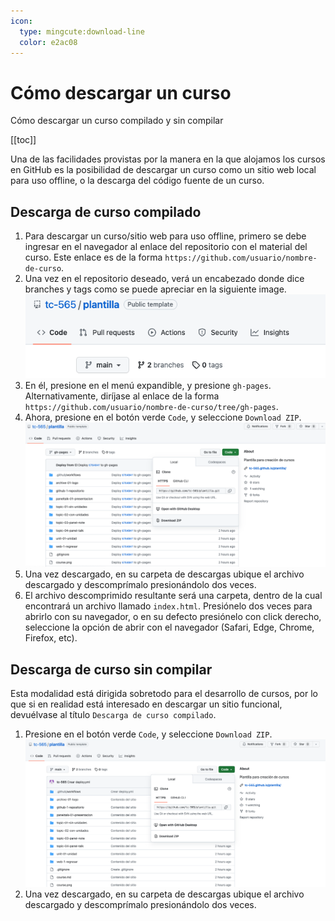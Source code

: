 ```yaml
---
icon: 
  type: mingcute:download-line
  color: e2ac08 
---
```

# Cómo descargar un curso
Cómo descargar un curso compilado y sin compilar

[[toc]]

Una de las facilidades provistas por la manera en la que alojamos los cursos en GitHub es la posibilidad de descargar un curso como un sitio web local para uso offline, o la descarga del código fuente de un curso.

## Descarga de curso compilado
1. Para descargar un curso/sitio web para uso offline, primero se debe ingresar en el navegador al enlace del repositorio con el material del curso. Este enlace es de la forma `https://github.com/usuario/nombre-de-curso`.
2. Una vez en el repositorio deseado, verá un encabezado donde dice branches y tags como se puede apreciar en la siguiente image. ![](img/encabezado.png)
3. En él, presione en el menú expandible, y presione `gh-pages`. Alternativamente, diríjase al enlace de la forma `https://github.com/usuario/nombre-de-curso/tree/gh-pages`.
4. Ahora, presione en el botón verde `Code`, y seleccione `Download ZIP`. ![](img/descargar-curso-compilado.png)
5. Una vez descargado, en su carpeta de descargas ubique el archivo descargado y descomprímalo presionándolo dos veces.
6. El archivo descomprimido resultante será una carpeta, dentro de la cual encontrará un archivo llamado `index.html`. Presiónelo dos veces para abrirlo con su navegador, o en su defecto presiónelo con click derecho, seleccione la opción de abrir con el navegador (Safari, Edge, Chrome, Firefox, etc).

## Descarga de curso sin compilar
Esta modalidad está dirigida sobretodo para el desarrollo de cursos, por lo que si en realidad está interesado en descargar un sitio funcional, devuélvase al título `Descarga de curso compilado`.

1. Presione en el botón verde `Code`, y seleccione `Download ZIP`. ![](img/descargar-curso-sin-compilar.png)
2. Una vez descargado, en su carpeta de descargas ubique el archivo descargado y descomprímalo presionándolo dos veces.
